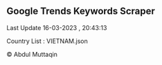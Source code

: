

## Google Trends Keywords Scraper 
 
Last Update 16-03-2023 , 20:43:13

Country List :
VIETNAM.json



© Abdul Muttaqin 
